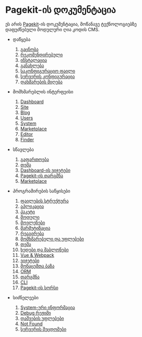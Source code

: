 # Pagekit-ის დოკუმენტაცია
ეს არის [Pagekit](https://pagekit.com)-ის დოკუმენტაცია, მოწანავე ტექნოლოგიებზე დაფუძნებული მოდულური ღია კოდის CMS.

- დაწყება
  1. [გაცნობა](getting-started/introduction.md)
  2. [რეკომენდირებული](getting-started/requirements.md)
  3. [ინსტალაცია](getting-started/installation.md)
  4. [განახლება](getting-started/updating.md)
  5. [საკონფიგურაციო ფაილი](getting-started/configuration-file.md)
  6. [სერვერის კონფიგურაცია](getting-started/server-configuration.md)
  7. [დახმარების მიღება](getting-started/getting-help.md)

- მომხმარებლის ინტერფეისი
  1. [Dashboard](user-interface/dashboard.md)
  2. [Site](user-interface/site.md)
  3. [Blog](user-interface/blog.md)
  4. [Users](user-interface/users.md)
  5. [System](user-interface/system.md)
  6. [Marketplace](user-interface/marketplace.md)
  7. [Editor](user-interface/editor.md)
  8. [Finder](user-interface/finder.md)

- სწავლება
  1. [გაფართოება](tutorials/extension.md)
  2. [თემა](tutorials/theme.md)
  3. [Dashboard-ის ვიჯეტები](tutorials/dashboard-widgets.md)
  4. [Pagekit-ის თარგმნა](tutorials/translation.md)
  5. [Marketplace](tutorials/marketplace.md)

- პროგრამირების საწყისები
  1. [ფაილების სტრუქტურა](developer/file-structure.md)
  1. [აპლიკაცია](developer/application.md)
  2. [პაკეტი](developer/packages.md)
  3. [მოდული](developer/modules.md)
  4. [მოვლენები](developer/events.md)
  5. [მარშუტიზაცია](developer/routing.md)
  6. [რეაგირება](developer/response.md)
  7. [მომხმარებელი და უფლებები](developer/users-permissions.md)
  8. [თემა](developer/theme.md)
  8. [ხედები და შაბლონები](developer/views-templating.md)
  9. [Vue & Webpack](developer/vuejs-and-webpack.md)
  4. [ვიჯეტები](developer/widgets.md)
  10. [მონაცემთა ბაზა](developer/database.md)
  11. [ORM](developer/orm.md)
  12. [თარგმნა](developer/translation.md)
  13. [CLI](developer/cli.md)
  14. [Pagekit-ის სორსი](developer/source.md)

- სიძნელეები
  1. [System-ური ინფორმაცია](troubleshooting/system-information.md)
  2. [Debug რეჟიმი](troubleshooting/debug-mode.md)
  3. [დაშვების უფლებები](troubleshooting/permissions.md)
  4. [Not Found](troubleshooting/not-found.md)
  5. [სერვერის შეცდომები](troubleshooting/server-error.md)
